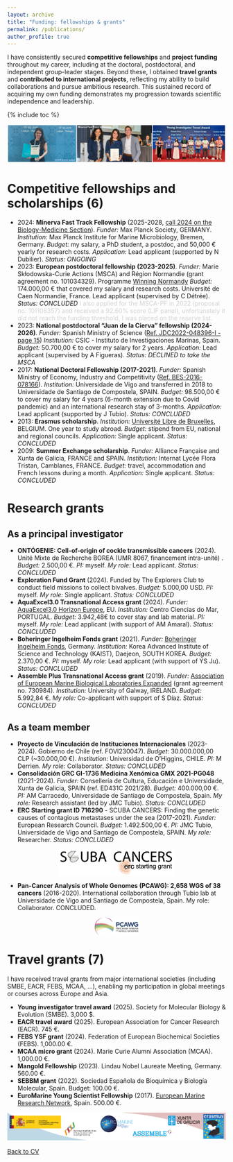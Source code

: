```yaml
---
layout: archive
title: "Funding: fellowships & grants"
permalink: /publications/
author_profile: true
---
```


I have consistently secured **competitive fellowships** and **project funding** throughout my career, including at the doctoral, postdoctoral, and independent group-leader stages. Beyond these, I obtained **travel grants** and **contributed to international projects**, reflecting my ability to build collaborations and pursue ambitious research. This sustained record of acquiring my own funding demonstrates my progression towards scientific independence and leadership.  


{% include toc %}


<img src='/images/TiraFotos_1_grants_AliciaLBruzos.png'>  
<!---to comment ---> 

# <i class="fa fa-university" aria-hidden="true"></i> Competitive fellowships and scholarships (6) 

* 2024:	**Minerva Fast Track Fellowship** (2025-2028, [call 2024 on the Biology-Medicine Section](https://www.mpg.de/22001985/minerva-fast-track)). _Funder:_ Max Planck Society, GERMANY. _Institution:_ Max Planck Institute for Marine Microbiology, Bremen, Germany. _Budget:_ my salary, a PhD student, a postdoc, and 50,000 € yearly for research costs. _Application:_ Lead applicant (supported by N Dubilier). _Status: ONGOING_
* 2023:	**European postdoctoral fellowship (2023-2025)**. _Funder:_ Marie Skłodowska-Curie Actions (MSCA) and Région Normandie (grant agreement no. 101034329). Programme [Winning Normandy](https://www.normandie.fr/winningnormandy-fellowship-program) _Budget:_ 174.000,00 € that covered my salary and research costs. Université de Caen Normandie, France. Lead applicant (supervised by C Détrée). _Status: CONCLUDED_ <FONT COLOR="#D3D3D3">I also applied for the MSCA-PF in 2022 (proposal no. 101106357) and received a 92.60% score (LIF panel), unfortunately it did not reach the funding threshold, I was placed on the reserve list.</FONT>
* 2023: **National postdoctoral “Juan de la Cierva” fellowship (2024-2026)**. _Funder:_ Spanish Ministry of Science ([Ref. JDC2022-048396-I - page 15](https://www.aei.gob.es/sites/default/files/convocatory_info/file/2023-09/PRP_SELECCIONADOS_RESERVAS_JDC%202022_firmada.pdf)) _Institution:_ CSIC - Instituto de Investigaciones Marinas, Spain. _Budget:_ 50.700,00 € to cover my salary for 2 years. _Application:_ Lead applicant (supervised by A Figueras). _Status: DECLINED to take the MSCA_
* 2017: **National Doctoral Fellowship (2017-2021)**. _Funder:_ Spanish Ministry of Economy, Industry and Competitivity ([Ref. BES-2016-078166](https://www.aei.gob.es/sites/default/files/stfls/eSede/Ficheros/2017/Resolucion_Concesion_Predoctoral_2016.pdf)). _Institution:_ Universidade de Vigo and transferred in 2018 to Universidade de Santiago de Compostela, SPAIN. _Budget:_ 98.500,00 € to cover my salary for 4 years (6-month extension due to Covid pandemic) and an international research stay of 3-months. _Application:_ Lead applicant (supported by J Tubio). _Status: CONCLUDED_
* 2013: **Erasmus scholarship**. _Institution:_ [Université Libre de Bruxelles](https://www.ulb.be/en), BELGIUM. One year to study abroad. _Budget:_ stipend from EU, national and regional councils. _Application:_ Single applicant. _Status: CONCLUDED_
* 2009: **Summer Exchange scholarship**. _Funder:_ Alliance Française and Xunta de Galicia, FRANCE and SPAIN. _Institution:_ Internat Lycée Flora Tristan, Camblanes, FRANCE. _Budget:_ travel, accommodation and French lessons during a month. _Application:_ Single applicant. _Status: CONCLUDED_

# <i class="fa fa-flask" aria-hidden="true"></i> Research grants 

## <i class="fa fa-user" aria-hidden="true"></i> As a principal investigator  

* **ONTÓGENIE: Cell-of-origin of cockle transmissible cancers** (2024). Unité Mixte de Recherche BOREA (UMR 8067, financement intra-unité) . _Budget:_ 2.500,00 €. _PI:_ myself. _My role:_ Lead applicant. _Status: CONCLUDED_
*	**Exploration Fund Grant** (2024). Funded by The Explorers Club to conduct field missions to collect bivalves. _Budget:_ 5.000,00 USD. _PI:_ myself. _My role:_ Single applicant. _Status: CONCLUDED_
*	**AquaExcel3.0 Transnational Access grant** (2024). _Funder:_ [AquaExcel3.0 Horizon Europe](https://aquaexcel.eu/), EU. _Institution:_ Centro Ciencias do Mar, PORTUGAL. _Budget:_ 3.942,48€ to cover stay and lab material. _PI:_ myself. _My role:_ Lead applicant (with support of AM Amaral). _Status: CONCLUDED_
* **Boheringer Ingelheim Fonds grant** (2021). _Funder:_ [Boheringer Ingelheim Fonds](https://www.bifonds.de/fellowships-grants/travel-grants/), Germany. _Institution:_ Korea Advanced Institute of Science and Technology (KAIST), Daejeon, SOUTH KOREA. _Budget:_ 2.370,00 €. _PI:_ myself. _My role:_ Lead applicant (with support of YS Ju). _Status: CONCLUDED_
* **Assemble Plus Transnational Access grant** (2019). _Funder:_ [Association of European Marine Biological Laboratories Expanded](http://www.assembleplus.eu/) (grant agreement no. 730984). _Institution:_ University of Galway, IRELAND. _Budget:_ 5.992,84 €. _My role:_ Co-applicant with support of S Díaz. _Status: CONCLUDED_

## <i class="fa fa-users" aria-hidden="true"></i> As a team member 

*	**Proyecto de Vinculación de Instituciones Internacionales** (2023-2024). Gobierno de Chile (ref. FOVI230047). _Budget:_ 30.000.000,00 CLP (~30.000,00 €). _Institution:_ Universidad de O’Higgins, CHILE. _PI:_ M Derrien. _My role:_ Collaborator. _Status: CONCLUDED_
* **Consolidación GRC GI-1736 Medicina Xenómica GMX 2021-PG048** (2021-2024). _Funder:_ Consellería de Cultura, Educación e Universidade, Xunta de Galicia, SPAIN (ref. ED431C 2021/28). _Budget:_ 400.000,00 €. _PI:_ AM Carracedo, Universidade de Santiago de Compostela, Spain. _My role:_ Research assistant (led by JMC Tubio). _Status: CONCLUDED_
* **ERC Starting grant ID 716290** - SCUBA CANCERS: Finding the genetic causes of contagious metastases under the sea (2017-2021). _Funder:_ European Research Council. _Budget:_ 1.492.500,00 €. _PI:_ JMC Tubío, Universidade de Vigo and Santiago de Compostela, SPAIN. _My role:_ Researcher. _Status: CONCLUDED_
<body><center><a href="https://cordis.europa.eu/project/id/716290/results" target="_blank"> 
<img align="center" src="/images/logos/ScubaCancersERClogo.png" alt="Scuba Cancers logo" width="270" height="61" /> 
</a></center></body>

* **Pan-Cancer Analysis of Whole Genomes (PCAWG): 2,658 WGS of 38 cancers** (2016-2020). International collaboration through Tubio lab at Universidade de Vigo and Santiago de Compostela, Spain. My role: Collaborator. CONCLUDED.
<body><center><a href="https://docs.icgc.org/pcawg/" target="_blank"> 
<img align="center" src="/images/logos/pcawg_logo.png" alt="PCAWG logo" width="102" height="41" /> 
</a></center></body>

# <i class="fa fa-map" aria-hidden="true"></i> Travel grants (7)

I have received travel grants from major international societies (including SMBE, EACR, FEBS, MCAA, ...), enabling my participation in global meetings or courses across Europe and Asia.
* **Young investigator travel award** (2025). Society for Molecular Biology & Evolution (SMBE). 3,000 $.
* **EACR travel award** (2025). European Association for Cancer Research (EACR). 745 €.
* **FEBS YSF grant** (2024). Federation of European Biochemical Societies (FEBS). 1,000.00 €.
* **MCAA micro grant** (2024). Marie Curie Alumni Association (MCAA). 1,000.00 €. 
* **Mangold Fellowship** (2023). Lindau Nobel Laureate Meeting, Germany. 560.00 €. 
* **SEBBM grant** (2022). Sociedad Española de Bioquímica y Biología Molecular, Spain. Budget: 100.00 €. 
* **EuroMarine Young Scientist Fellowship** (2017). [European Marine Research Network](https://www.euromarinenetwork.eu/), Spain. 500.00 €. 


<img src='/images/Logos-grants_v1.png'>  

[Back to CV](https://albruzos.github.io/cv/)



<!---
## Successful project funding applications
I have participated in successful project applications to raise funds for research activities from public and private funders.

| Project name  | Duration | Project budget<sup>#</sup>  | Funder | Type | Funding purpose | My role | 
| ------------- | ------------- | ------------- |------------- |------------- | ------------- | 
| CANCER PARASITISM: Immunity mechanisms of bivalve transmissible cancers | 2 years (2023-2025) | 174.000,00 € | Marie Skłodowska-Curie Actions (MSCA) & Région Normandie (agreement no. 101034329) | Public: EU & regional | Salary + research costs | Principal investigator (supervised by C Detrée) | 
| Consolidación GRC GI-1736 Medicina Xenómica | 3 years (2021-2024) | 400.000,00 € | Consellería de Cultura, Educación e Universidade. Xunta de Galicia, España. | Public: Regional  | Research costs | Research assistant (PI: AM Carracedo) | 
| Origins of a large-scale metastasis | 3 months (2021) | 2.370,00 € | Boehringer Ingelheim Fonds | Private | Travel costs | Principal investigator |
| SCUBA CANCERS: Finding the genetic causes of contagious metastases under the sea. | 5 years (2017-2021) | 1.492.500,00 € | European Research Council (ERC Starting grant ID 716290). | Public: EU | Research costs | Predoctoral researcher (PI: JMC Tubío) | 
| Evolution of bivalve transmissible cancers (doctoral thesis project) | 4.5 years<sup>*</sup> (2017-2021) | 98.500,00€ | Spanish Ministry of Economy, Industry and Competitivity (Ref. BES-2016-078166) | Public: National | Salary | Principal investigator (supervised by JMC Tubio) | 
| EMERALD NEO: Finding the clonal structure of cockle cancer on Ireland. | 1 month (2019) | 5,992.84 € | Association of European Marine Biological Laboratories Expanded (ASSEMBLE Plus Transnational Access program, grant agreement no. 730984) | Public: EU | Travel costs | Co-principal investigator with S Diaz | 

<sup>#</sup> Amount of funding to my organization.  
<sup>*</sup> Usually it is for 4 years but due to the Covid pandemic, 0.5 years with extra funding were included.

## International research projects participation
I have participated in international research projects such as:  
<body>
<center>
  <p><b>100,000 Genomes Project:</b> 25,000 WGS cancer samples through Genomics England.<br></p>
<a href="https://www.genomicsengland.co.uk/" target="_blank"> 
<img src="/images/logos/GenomicsEngland_logo.png" alt="Genomics England logo" width="100" height="51" /> 
</a>
---> 
